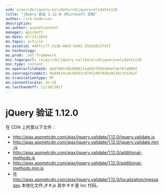 ```yaml
---
uid: ajax/cdn/jquery-validate/cdnjqueryvalidate1120
title: "jQuery 验证 1.12.0 |Microsoft 文档"
author: rick-anderson
description: 
ms.author: aspnetcontent
manager: wpickett
ms.date: 07/23/2014
ms.topic: article
ms.assetid: 440fcc77-2a3b-48e5-b492-29191823747f
ms.technology: 
ms.prod: .net-framework
msc.legacyurl: /ajax/cdn/jquery-validate/cdnjqueryvalidate1120
msc.type: content
ms.openlocfilehash: ab8766538b20981faab92f926eb6efae76fa0903
ms.sourcegitcommit: 9a9483aceb34591c97451997036a9120c3fe2baf
ms.translationtype: MT
ms.contentlocale: zh-CN
ms.lasthandoff: 11/10/2017
---
```

<a name="jquery-validation-1120"></a>jQuery 验证 1.12.0
====================
在 CDN 上托管以下文件：

- http://ajax.aspnetcdn.com/ajax/jquery.validate/1.12.0/jquery.validate.js
- http://ajax.aspnetcdn.com/ajax/jquery.validate/1.12.0/jquery.validate.min.js
- http://ajax.aspnetcdn.com/ajax/jquery.validate/1.12.0/additional-methods.js
- http://ajax.aspnetcdn.com/ajax/jquery.validate/1.12.0/additional-methods.min.js
- 在 http://ajax.aspnetcdn.com/ajax/jquery.validate/1.12.0/localization/messages 本地化文件\_# #.js 其中 # # 是 loc 代码。
